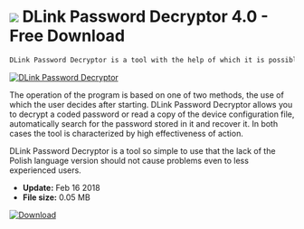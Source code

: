 # ![](https://cdn.softexe.net/static/icon/8/dlink-password-decryptor-10650.png) DLink Password Decryptor 4.0 - Free Download

```sh
DLink Password Decryptor is a tool with the help of which it is possible to recover login data to a modem or router from D-Link.
```
[![DLink Password Decryptor](https://gallery.dpcdn.pl/imgc/Tools/80521/g_-_420x350_1.5_-_x88e72fc5-7658-493d-a5ec-6598c1bfee40.png)](https://softexe.net/win/security-privacy/passwords/dlink-password-decryptor:pRfeR.html)

The operation of the program is based on one of two methods, the use of which the user decides after starting. DLink Password Decryptor allows you to decrypt a coded password or read a copy of the device configuration file, automatically search for the password stored in it and recover it. In both cases the tool is characterized by high effectiveness of action.
 
 DLink Password Decryptor is a tool so simple to use that the lack of the Polish language version should not cause problems even to less experienced users.


- **Update:** Feb 16 2018
- **File size:** 0.05 MB

[![Download](https://cdn.softexe.net/static/img/download.png)](https://softexe.net/win/security-privacy/passwords/dlink-password-decryptor:pRfeR.html)

